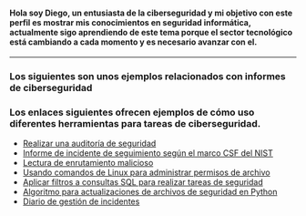 

<!---
.
--->
#### Hola soy Diego, un entusiasta de la ciberseguridad y mi objetivo con este perfil es mostrar mis conocimientos en seguridad informática, actualmente sigo aprendiendo de este tema porque el sector tecnológico está cambiando a cada momento y es necesario avanzar con el.
---

### Los siguientes son unos ejemplos relacionados con informes de ciberseguridad
### Los enlaces siguientes ofrecen ejemplos de cómo uso diferentes herramientas para tareas de ciberseguridad.

- [Realizar una auditoría de seguridad](/docs/realizar_auditoria.md)
- [Informe de incidente de seguimiento según el marco CSF del NIST](/docs/uso_marco_CSF.md)
- [Lectura de enrutamiento malicioso](/docs/lectura_enrutamiento.md)
- [Usando comandos de Linux para administrar permisos de archivo](/docs/permisos_linux.md)
- [Aplicar filtros a consultas SQL para realizar tareas de seguridad](/docs/filtros_consultas_sql.md)
- [Algoritmo para actualizaciones de archivos de seguridad en Python](/docs/actualizacion_con_python.md)
- [Diario de gestión de incidentes](/docs/diario_incidentes.md)
